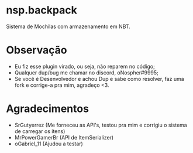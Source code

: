 # nsp.backpack
Sistema de Mochilas com armazenamento em NBT.

# Observação
- Eu fiz esse plugin virado, ou seja, não reparem no código;
- Qualquer dup/bug me chamar no discord, oNospher#9995;
- Se você é Desenvolvedor e achou Dup e sabe como resolver,
faz uma fork e corrige-a pra mim, agradeço <3.

# Agradecimentos
- SrGutyerrez (Me forneceu as API's, testou pra mim e corrigiu o sistema de carregar os itens)
- MrPowerGamerBr (API de ItemSerializer)
- oGabriel_11 (Ajudou a testar)
